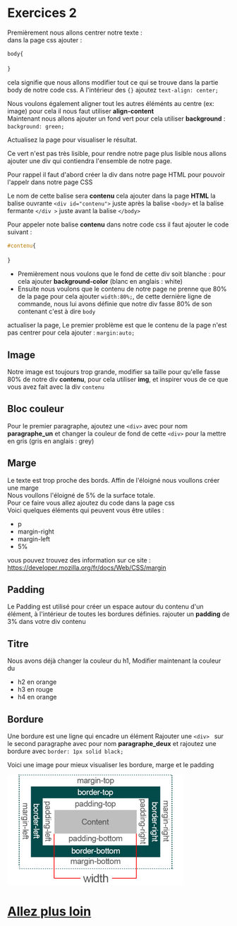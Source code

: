 # Exercices 2

Premièrement nous allons centrer notre texte :  
dans la page css ajouter :  
````css
body{

}
````
cela signifie que nous allons modifier tout ce qui se trouve dans la partie body de notre code css.
A l'intérieur des ```` {} ```` ajoutez ```` text-align: center; ````  
  
Nous voulons également aligner tout les autres éléménts au centre (ex: image) pour cela il nous faut utiliser **align-content**  
Maintenant nous allons ajouter un fond vert pour cela utiliser **background** : ```` background: green; ````
  
Actualisez la page pour visualiser le résultat.  

Ce vert n'est pas très lisible, pour rendre notre page plus lisible nous allons ajouter une div qui contiendra l'ensemble de notre page.

Pour rappel il faut d'abord créer la div dans notre page HTML pour pouvoir l'appelr dans notre page CSS  

Le nom de cette balise sera **contenu** cela ajouter dans la page **HTML** la balise ouvrante ```` <div id="contenu"> ```` juste après la balise ```` <body> ```` et la balise fermante ```` </div > ```` juste avant la balise ```` </body> ```` 

Pour appeler note balise **contenu** dans notre code css il faut ajouter le code suivant :  
````css
#contenu{
  
}
````
- Premièrement nous voulons que le fond de cette div soit blanche : pour cela ajouter **background-color** (blanc en anglais : white)  
- Ensuite nous voulons que le contenu de notre page ne prenne que 80% de la page pour cela ajouter ```` width:80%; ````, de cette dernière ligne de commande, nous lui avons définie que notre div fasse 80% de son contenant c'est à dire ````body````  
  
actualiser la page,
Le premier problème est que le contenu de la page n'est pas centrer pour cela ajouter : ```` margin:auto; ````

Image
---
Notre image est toujours trop grande, modifier sa taille pour qu'elle fasse 80% de notre div **contenu**, pour cela utiliser **img**, et inspirer vous de ce que vous avez fait avec la div ````contenu````

Bloc couleur
---
Pour le premier paragraphe, ajoutez une ```` <div> ```` avec pour nom **paragraphe_un** et changer la couleur de fond de cette ```` <div> ```` pour la mettre en gris (gris en anglais : grey)  

Marge
---
Le texte est trop proche des bords. Affin de l'éloigné nous voullons créer une marge  
Nous voullons l'éloigné de 5% de la surface totale.  
Pour ce faire vous allez ajoutez du code dans la page css  
Voici quelques éléments qui peuvent vous être utiles :
- p
- margin-right
- margin-left
- 5%

vous pouvez trouvez des information sur ce site :
https://developer.mozilla.org/fr/docs/Web/CSS/margin

Padding
---
Le Padding est utilisé pour créer un espace autour du contenu d'un élément, à l'intérieur de toutes les bordures définies.
rajouter un **padding** de 3% dans votre div contenu 

Titre
---
Nous avons déjà changer la couleur du h1,
Modifier maintenant la couleur du 
- h2 en orange
- h3 en rouge
- h4 en orange

Bordure
---
Une bordure est une ligne qui encadre un élément
Rajouter une ````<div> ```` sur le second paragraphe avec pour nom **paragraphe_deux** et rajoutez une bordure avec ```` border: 1px solid black; ````

Voici une image pour mieux visualiser les bordure, marge et le padding

![image](./margin-padding.png)

# [Allez plus loin](./COMMENTAIRES.md)

